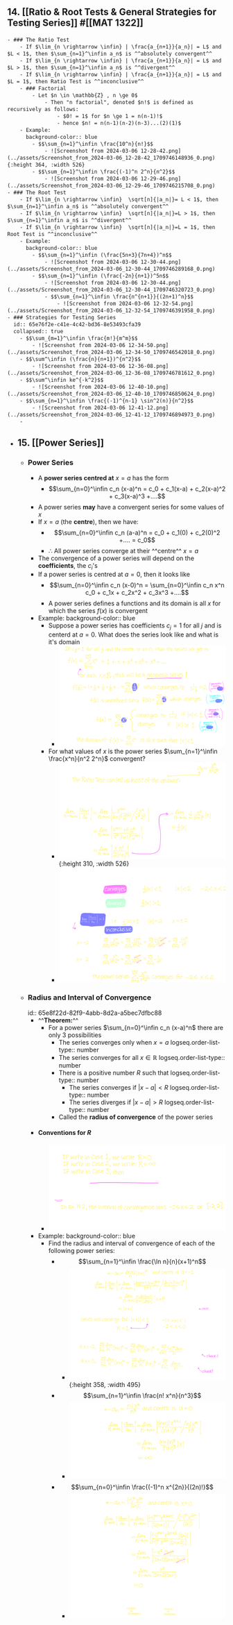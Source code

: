 ## 14. [[Ratio & Root Tests & General Strategies for Testing Series]] #[[MAT 1322]]
	- ### The Ratio Test
		- If $\lim_{n \rightarrow \infin} | \frac{a_{n+1}}{a_n}| = L$ and $L < 1$, then $\sum_{n=1}^\infin a_n$ is ^^absolutely convergent^^
		- If $\lim_{n \rightarrow \infin} | \frac{a_{n+1}}{a_n}| = L$ and $L > 1$, then $\sum_{n=1}^\infin a_n$ is ^^divergent^^
		- If $\lim_{n \rightarrow \infin} | \frac{a_{n+1}}{a_n}| = L$ and $L = 1$, then Ratio Test is ^^inconclusive^^
		- ### Factorial
			- Let $n \in \mathbb{Z} , n \ge 0$
				- Then "n factorial", denoted $n!$ is defined as recursively as follows:
					- $0! = 1$ for $n \ge 1 = n(n-1)!$
					- hence $n! = n(n-1)(n-2)(n-3)...(2)(1)$
		- Example:
		  background-color:: blue
			- $$\sum_{n=1}^\infin \frac{10^n}{n!}$$
				- ![Screenshot from 2024-03-06 12-28-42.png](../assets/Screenshot_from_2024-03-06_12-28-42_1709746148936_0.png){:height 364, :width 526}
			- $$\sum_{n=1}^\infin \frac{(-1)^n 2^n}{n^2}$$
				- ![Screenshot from 2024-03-06 12-29-46.png](../assets/Screenshot_from_2024-03-06_12-29-46_1709746215708_0.png)
	- ### The Root Test
		- If $\lim_{n \rightarrow \infin}  \sqrt[n]{|a_n|}= L < 1$, then $\sum_{n=1}^\infin a_n$ is ^^absolutely convergent^^
		- If $\lim_{n \rightarrow \infin}  \sqrt[n]{|a_n|}=L > 1$, then $\sum_{n=1}^\infin a_n$ is ^^divergent^^
		- If $\lim_{n \rightarrow \infin}  \sqrt[n]{|a_n|}=L = 1$, then Root Test is ^^inconclusive^^
		- Example:
		  background-color:: blue
			- $$\sum_{n=1}^\infin (\frac{5n+3}{7n+4})^n$$
				- ![Screenshot from 2024-03-06 12-30-44.png](../assets/Screenshot_from_2024-03-06_12-30-44_1709746289168_0.png)
			- $$\sum_{n=1}^\infin (\frac{-2n}{n+1})^5n$$
				- ![Screenshot from 2024-03-06 12-30-44.png](../assets/Screenshot_from_2024-03-06_12-30-44_1709746320723_0.png)
				- $$\sum_{n=1}^\infin \frac{n^{n+1}}{(2n+1)^n}$$
					- ![Screenshot from 2024-03-06 12-32-54.png](../assets/Screenshot_from_2024-03-06_12-32-54_1709746391958_0.png)
	- ### Strategies for Testing Series
	  id:: 65e76f2e-c41e-4c42-bd36-8e53493cfa39
	  collapsed:: true
		- $$\sum_{m=1}^\infin \frac{m!}{m^m}$$
			- ![Screenshot from 2024-03-06 12-34-50.png](../assets/Screenshot_from_2024-03-06_12-34-50_1709746542018_0.png)
		- $$\sum^\infin (\frac{n}{n+1})^{n^2}$$
			- ![Screenshot from 2024-03-06 12-36-08.png](../assets/Screenshot_from_2024-03-06_12-36-08_1709746781612_0.png)
		- $$\sum^\infin ke^{-k^2}$$
			- ![Screenshot from 2024-03-06 12-40-10.png](../assets/Screenshot_from_2024-03-06_12-40-10_1709746850624_0.png)
		- $$\sum_{n=1}^\infin \frac{(-1)^{n-1} \sin^2(n)}{n^2}$$
			- ![Screenshot from 2024-03-06 12-41-12.png](../assets/Screenshot_from_2024-03-06_12-41-12_1709746894973_0.png)
		-
- ## 15. [[Power Series]]
	- ### Power Series
		- A **power series centred at** $x = a$ has the form
			- $$\sum_{n=0}^\infin c_n (x-a)^n = c_0 + c_1(x-a) + c_2(x-a)^2 + c_3(x-a)^3 +....$$
		- A power series **may** have a convergent series for some values of $x$
		- If $x = a$ (the **centre**), then we have:
			- $$\sum_{n=0}^\infin c_n (a-a)^n = c_0 + c_1(0) + c_2(0)^2 +.... = c_0$$
			- $\therefore$ All power series converge at their ^^centre^^ $x=a$
		- The convergence of a power series will depend on the **coefficients**, the $c_i$'s
		- If a power series is centred at $a = 0$, then it looks like
			- $$\sum_{n=0}^\infin c_n (x-0)^n = \sum_{n=0}^\infin c_n x^n  c_0 + c_1x + c_2x^2 + c_3x^3 +....$$
			- A power series defines a functions and its domain is all $x$ for which the series $f(x)$ is convergent
		- Example:
		  background-color:: blue
			- Suppose a power series has coefficients $c_j = 1$ for all $j$ and is centerd at $a = 0$. What does the series look like and what is it's domain
				- ![Screenshot from 2024-03-07 16-49-15.png](../assets/Screenshot_from_2024-03-07_16-49-15_1709848254142_0.png)
			- For what values of $x$ is the power series $\sum_{n=1}^\infin \frac{x^n}{n^2 2^n}$ convergent?
				- ![Screenshot from 2024-03-07 16-51-18.png](../assets/Screenshot_from_2024-03-07_16-51-18_1709848340006_0.png){:height 310, :width 526}
				- ![Screenshot from 2024-03-07 16-51-24.png](../assets/Screenshot_from_2024-03-07_16-51-24_1709848375155_0.png)
	- ### Radius and Interval of Convergence
	  id:: 65e8f22d-82f9-4abb-8d2a-a5bec7dfbc88
		- ^^**Theorem:**^^
			- For a power series $\sum_{n=0}^\infin c_n (x-a)^n$ there are only 3 possibilities
				- The series converges only when $x = a$
				  logseq.order-list-type:: number
				- The series converges for all $x \in \mathbb{R}$
				  logseq.order-list-type:: number
				- There is a positive number $R$ such that 
				  logseq.order-list-type:: number
					- The series converges if $|x-a| < R$
					  logseq.order-list-type:: number
					- The series diverges if $|x-a| > R$ 
					  logseq.order-list-type:: number
				- Called the **radius of convergence** of the power series
		- #### Conventions for $R$
			- ![Screenshot from 2024-03-07 16-53-46.png](../assets/Screenshot_from_2024-03-07_16-53-46_1709848446404_0.png)
		- Example:
		  background-color:: blue
			- Find the radius and interval of convergence of each of the following power series:
				- $$\sum_{n=1}^\infin \frac{\ln n}{n}(x+1)^n$$
					- ![Screenshot from 2024-03-07 16-54-29.png](../assets/Screenshot_from_2024-03-07_16-54-29_1709848942673_0.png){:height 358, :width 495}
				- $$\sum_{n=1}^\infin \frac{n! x^n}{n^3}$$
					- ![Screenshot from 2024-03-07 16-54-44.png](../assets/Screenshot_from_2024-03-07_16-54-44_1709848995167_0.png)
				- $$\sum_{n=0}^\infin \frac{(-1)^n x^{2n}}{(2n)!}$$
					- ![Screenshot from 2024-03-08 11-48-06.png](../assets/Screenshot_from_2024-03-08_11-48-06_1709916569512_0.png)